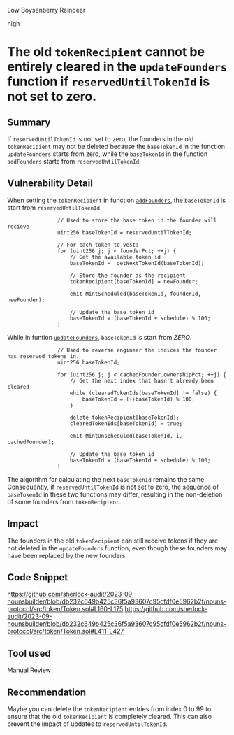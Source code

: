 Low Boysenberry Reindeer

high

# The old `tokenRecipient` cannot be entirely cleared in the `updateFounders` function if `reservedUntilTokenId` is not set to zero.

## Summary

If `reservedUntilTokenId` is not set to zero, the founders in the old `tokenRecipient` may not be deleted because the `baseTokenId` in the function `updateFounders` starts from zero, while the `baseTokenId` in the function `addFounders` starts from `reservedUntilTokenId`.

## Vulnerability Detail

When setting the `tokenRecipient` in function [`addFounders`](https://github.com/sherlock-audit/2023-09-nounsbuilder/blob/db232c649b425c36f5a93607c95cfdf0e5962b2f/nouns-protocol/src/token/Token.sol#L160-L175), the `baseTokenId` is start from `reservedUntilTokenId`.
```solidity
                // Used to store the base token id the founder will recieve
                uint256 baseTokenId = reservedUntilTokenId;

                // For each token to vest:
                for (uint256 j; j < founderPct; ++j) {
                    // Get the available token id
                    baseTokenId = _getNextTokenId(baseTokenId);

                    // Store the founder as the recipient
                    tokenRecipient[baseTokenId] = newFounder;

                    emit MintScheduled(baseTokenId, founderId, newFounder);

                    // Update the base token id
                    baseTokenId = (baseTokenId + schedule) % 100;
                }
```

While in funtion [`updateFounders`](https://github.com/sherlock-audit/2023-09-nounsbuilder/blob/db232c649b425c36f5a93607c95cfdf0e5962b2f/nouns-protocol/src/token/Token.sol#L411-L427), `baseTokenId` is start from *ZERO*.
```solidity
                // Used to reverse engineer the indices the founder has reserved tokens in.
                uint256 baseTokenId;

                for (uint256 j; j < cachedFounder.ownershipPct; ++j) {
                    // Get the next index that hasn't already been cleared
                    while (clearedTokenIds[baseTokenId] != false) {
                        baseTokenId = (++baseTokenId) % 100;
                    }

                    delete tokenRecipient[baseTokenId];
                    clearedTokenIds[baseTokenId] = true;

                    emit MintUnscheduled(baseTokenId, i, cachedFounder);

                    // Update the base token id
                    baseTokenId = (baseTokenId + schedule) % 100;
                }
```

The algorithm for calculating the next `baseTokenId` remains the same. Consequently, if `reservedUntilTokenId` is not set to zero, the sequence of `baseTokenId` in these two functions may differ, resulting in the non-deletion of some founders from `tokenRecipient`.


## Impact

The founders in the old `tokenRecipient` can still receive tokens if they are not deleted in the `updateFounders` function, even though these founders may have been replaced by the new founders.

## Code Snippet

https://github.com/sherlock-audit/2023-09-nounsbuilder/blob/db232c649b425c36f5a93607c95cfdf0e5962b2f/nouns-protocol/src/token/Token.sol#L160-L175
https://github.com/sherlock-audit/2023-09-nounsbuilder/blob/db232c649b425c36f5a93607c95cfdf0e5962b2f/nouns-protocol/src/token/Token.sol#L411-L427

## Tool used

Manual Review

## Recommendation

Maybe you can delete the `tokenRecipient` entries from index 0 to 99 to ensure that the old `tokenRecipient` is completely cleared. This can also prevent the impact of updates to `reservedUntilTokenId`.